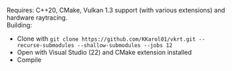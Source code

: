Requires: C++20, CMake, Vulkan 1.3 support (with various extensions) and hardware raytracing. \
Building:
- Clone with `git clone https://github.com/KKarol01/vkrt.git --recurse-submodules --shallow-submodules --jobs 12`
- Open with Visual Studio (22) and CMake extension installed
- Compile
